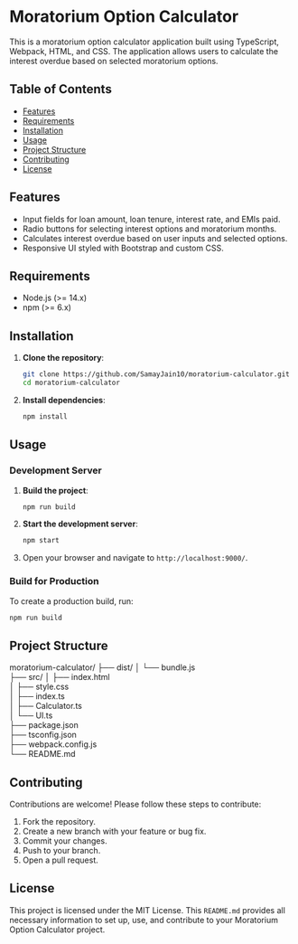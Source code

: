 # Moratorium Option Calculator

This is a moratorium option calculator application built using TypeScript, Webpack, HTML, and CSS. The application allows users to calculate the interest overdue based on selected moratorium options.

## Table of Contents

- [Features](#features)
- [Requirements](#requirements)
- [Installation](#installation)
- [Usage](#usage)
- [Project Structure](#project-structure)
- [Contributing](#contributing)
- [License](#license)

## Features

- Input fields for loan amount, loan tenure, interest rate, and EMIs paid.
- Radio buttons for selecting interest options and moratorium months.
- Calculates interest overdue based on user inputs and selected options.
- Responsive UI styled with Bootstrap and custom CSS.

## Requirements

- Node.js (>= 14.x)
- npm (>= 6.x)

## Installation

1. **Clone the repository**:
    ```bash
    git clone https://github.com/SamayJain10/moratorium-calculator.git
    cd moratorium-calculator
    ```

2. **Install dependencies**:
    ```bash
    npm install
    ```

## Usage

### Development Server

1. **Build the project**:
    ```bash
    npm run build
    ```

2. **Start the development server**:
    ```bash
    npm start
    ```

3. Open your browser and navigate to `http://localhost:9000/`.

### Build for Production

To create a production build, run:
```bash
npm run build
```

## Project Structure

moratorium-calculator/
├── dist/
│   └── bundle.js              
├── src/
│   ├── index.html           
│   ├── style.css            
│   ├── index.ts               
│   ├── Calculator.ts          
│   └── UI.ts                 
├── package.json               
├── tsconfig.json              
├── webpack.config.js          
└── README.md    


## Contributing
Contributions are welcome! Please follow these steps to contribute:

1. Fork the repository.
2. Create a new branch with your feature or bug fix.
3. Commit your changes.
4. Push to your branch.
5. Open a pull request.

## License
This project is licensed under the MIT License.
This `README.md` provides all necessary information to set up, use, and contribute to your Moratorium Option Calculator project.
